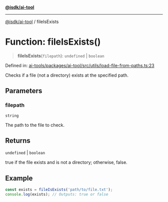 [**@isdk/ai-tool**](../README.md)

***

[@isdk/ai-tool](../globals.md) / fileIsExists

# Function: fileIsExists()

> **fileIsExists**(`filepath`): `undefined` \| `boolean`

Defined in: [ai-tools/packages/ai-tool/src/utils/load-file-from-paths.ts:23](https://github.com/isdk/ai-tool.js/blob/a24331161aecd2d7bbd8dc9f9cd3d984871261cb/src/utils/load-file-from-paths.ts#L23)

Checks if a file (not a directory) exists at the specified path.

## Parameters

### filepath

`string`

The path to the file to check.

## Returns

`undefined` \| `boolean`

true if the file exists and is not a directory; otherwise, false.

## Example

```typescript
const exists = fileIsExists('path/to/file.txt');
console.log(exists); // Outputs: true or false
```

